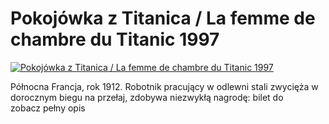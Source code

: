 Pokojówka z Titanica / La femme de chambre du Titanic 1997 
=============
[![Pokojówka z Titanica / La femme de chambre du Titanic 1997 ](http://vidos.pl/images/player.gif)](http://vidos.pl/pokojowka-z-titanica-la-femme-de-chambre-du-titanic-1997)

 Północna Francja, rok 1912. Robotnik pracujący w odlewni stali zwycięża w dorocznym biegu na przełaj, zdobywa niezwykłą nagrodę: bilet do zobacz pełny opis
